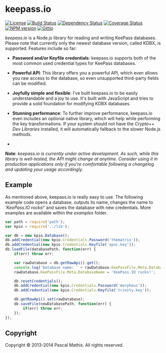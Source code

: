 keepass.io
==========

[![License](http://img.shields.io/badge/license-GPLv3-blue.svg)](https://github.com/NeoXiD/keepass.io/blob/master/LICENSE.md)
[![Build Status](http://img.shields.io/travis/NeoXiD/keepass.io/develop.svg)](http://travis-ci.org/NeoXiD/keepass.io)
[![Dependency Status](http://img.shields.io/david/NeoXiD/keepass.io.svg)](https://david-dm.org/NeoXiD/keepass.io)
[![Coverage Status](http://img.shields.io/coveralls/NeoXiD/keepass.io/develop.svg)](https://coveralls.io/r/NeoXiD/keepass.io?branch=develop)
[![NPM version](http://img.shields.io/npm/v/keepass.io.svg)](https://npmjs.org/package/keepass.io)
[![Gittip](http://img.shields.io/gittip/NeoXiD.svg)](https://www.gittip.com/NeoXiD)


*keepass.io* is a Node.js library for reading and writing KeePass databases. Please note that currently only the newest database version, called KDBX, is supported. Features include so far:

- **Password and/or Keyfile credentials**: keepass.io supports both of the most common used credential types for KeePass databases.
- **Powerful API**: This library offers you a powerful API, which even allows you raw access to the database, so even unsupported third-party fields can be modified.
- **Joyfully simple and flexible**: I've built keepass.io to be easily understandable and a joy to use. It's built with JavaScript and tries to provide a solid foundation for modifying KDBX databases.
- **Stunning performance**: To further improve performance, keepass.io even includes an optional native library, which will help while performing the key transformations. If your system should not have the *Crypto++ Dev Libraries* installed, it will automatically fallback to the slower Node.js methods.

-
**Note**: *keepass.io is currently under active development. As such, while this library is well-tested, the API might change at anytime. Consider using it in production applications only if you're comfortable following a changelog and updating your usage accordingly.*


Example
-------
As mentioned above, keepass.io is really easy to use. The following example code opens a database, outputs its name, changes the name to *'KeePass.IO rocks!'* and saves the database with new credentials. More examples are available within the *examples* folder.

```javascript
var path = require('path');
var kpio = require('../lib');

var db = new kpio.Database();
db.addCredential(new kpio.Credentials.Password('thematrix'));
db.addCredential(new kpio.Credentials.Keyfile('apoc.key'));
db.loadFile(databasePath, function(err) {
    if(err) throw err;

    var rawDatabase = db.getRawApi().get();
    console.log('Database name: ' + rawDatabase.KeePassFile.Meta.DatabaseName);
    rawDatabase.KeePassFile.Meta.DatabaseName = 'KeePass.IO rocks!';

    db.resetCredentials();
    db.addCredential(new kpio.Credentials.Password('morpheus'));
    db.addCredential(new kpio.Credentials.Keyfile('trinity.key'));

    db.getRawApi().set(rawDatabase);
    db.saveFile(newDatabasePath, function(err) {
        if(err) throw err;
    });
});
```


Copyright
---------
Copyright &copy; 2013-2014 Pascal Mathis. All rights reserved.